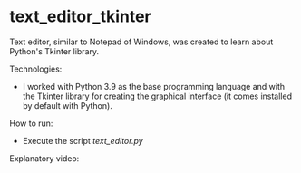 # text_editor_tkinter
Text editor, similar to Notepad of Windows, was created to learn about Python's Tkinter library.

Technologies:
- I worked with Python 3.9 as the base programming language and with the Tkinter library for creating the graphical interface (it comes installed by default with Python).

How to run:
- Execute the script *_text_editor.py_*

Explanatory video: 
